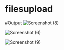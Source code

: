 # filesupload

#Output
![Screenshot (8)](https://github.com/user-attachments/assets/e3de9eec-8727-4ffb-9072-e0e52fa96e23)

![Screenshot (6)](https://github.com/user-attachments/assets/055372b9-0b90-42b9-814f-6777491605d3)

![Screenshot (9)](https://github.com/user-attachments/assets/131cd281-fdaf-410b-8611-983c4eb880db)

